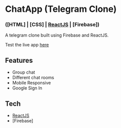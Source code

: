 # ChatApp (Telegram Clone)
### ([HTML] | [CSS] | [ReactJS] | [Firebase])

A telegram clone built using Firebase and ReactJS.

Test the live app [here]

## Features
- Group chat 
- Different chat rooms
- Mobile Responsive
- Google Sign In

## Tech
- [ReactJS]
- [Firebase]

[ReactJS]: <https://reactjs.org/>
[PostgreSQL]: <https://www.postgresql.org/docs/>
[ExpressJS]: <http://expressjs.com/>
[NodeJS]: <https://nodejs.org/en/docs/>
[REST API]: <https://restfulapi.net/>
[here]: <>